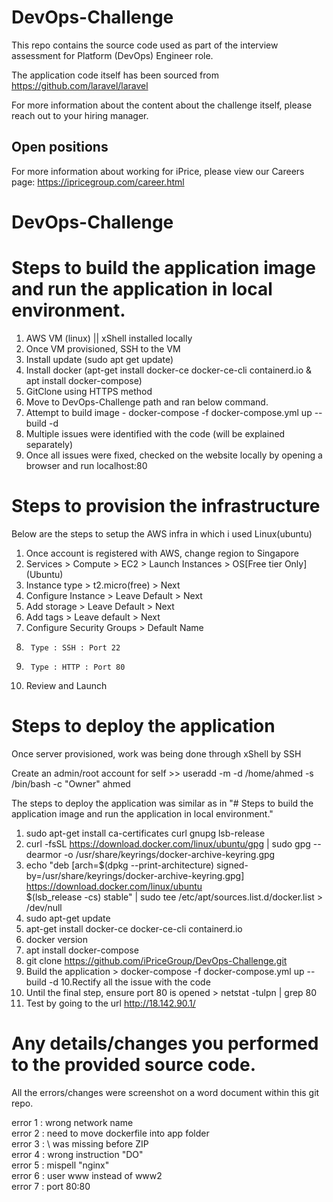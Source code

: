 # DevOps-Challenge
This repo contains the source code used as part of the interview assessment for Platform (DevOps) Engineer role.

The application code itself has been sourced from https://github.com/laravel/laravel

For more information about the content about the challenge itself, please reach out to your hiring manager.

## Open positions

For more information about working for iPrice, please view our Careers page: https://ipricegroup.com/career.html
# DevOps-Challenge

# Steps to build the application image and run the application in local environment.
1.  AWS VM (linux) || xShell installed locally
2.  Once VM provisioned, SSH to the VM
3.  Install update (sudo apt get update)
4.  Install docker (apt-get install docker-ce docker-ce-cli containerd.io & apt install docker-compose) </br>
5.  GitClone using HTTPS method </br>
6. Move to DevOps-Challenge path and ran below command. </br>
7. Attempt to build image - docker-compose -f docker-compose.yml up --build -d </br>
8. Multiple issues were identified with the code (will be explained separately) </br>
9. Once all issues were fixed, checked on the website locally by opening a browser and run localhost:80 </br>

# Steps to provision the infrastructure
Below are the steps to setup the AWS infra in which i used Linux(ubuntu)
1. Once account is registered with AWS, change region to Singapore
2. Services > Compute > EC2 > Launch Instances > OS[Free tier Only] (Ubuntu) 
3. Instance type > t2.micro(free) > Next
4. Configure Instance > Leave Default > Next
5. Add storage > Leave Default > Next
6. Add tags > Leave default >  Next
7. Configure Security Groups > Default Name
8.      Type : SSH : Port 22
9.      Type : HTTP : Port 80
10. Review and Launch

# Steps to deploy the application
Once server provisioned, work was being done through xShell by SSH

Create an admin/root account for self >> useradd -m -d /home/ahmed -s /bin/bash -c "Owner" ahmed

The steps to deploy the application was similar as in "# Steps to build the application image and run the application in local environment."

 1. sudo apt-get install     ca-certificates     curl     gnupg     lsb-release
 2. curl -fsSL https://download.docker.com/linux/ubuntu/gpg | sudo gpg --dearmor -o /usr/share/keyrings/docker-archive-keyring.gpg
 3. echo   "deb [arch=$(dpkg --print-architecture) signed-by=/usr/share/keyrings/docker-archive-keyring.gpg] https://download.docker.com/linux/ubuntu \
    $(lsb_release -cs) stable" | sudo tee /etc/apt/sources.list.d/docker.list > /dev/null
 4. sudo apt-get update
 5. apt-get install docker-ce docker-ce-cli containerd.io
 6. docker version
 7. apt install docker-compose
 8. git clone https://github.com/iPriceGroup/DevOps-Challenge.git
 9. Build the application > docker-compose -f docker-compose.yml up --build -d
 10.Rectify all the issue with the code
 11. Until the final step, ensure port 80 is opened > netstat -tulpn | grep 80
 12. Test by going to the url http://18.142.90.1/

 
 # Any details/changes you performed to the provided source code.
 All the errors/changes were screenshot on a word document within this git repo.<br />
 
 error 1 : wrong network name <br />
 error 2 : need to move dockerfile into app folder <br />
 error 3 : \ was missing before ZIP <br />
 error 4 : wrong instruction "DO" <br />
 error 5 : mispell "nginx" <br />
 error 6 : user www instead of www2 <br />
 error 7 : port 80:80 <br />
 

 
